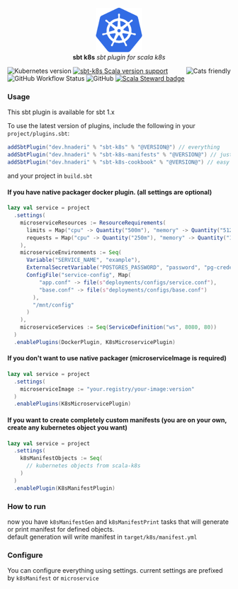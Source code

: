 <p align="center">
  <img src="https://raw.githubusercontent.com/kubernetes/kubernetes/master/logo/logo.png" height="100px" alt="kubernetes icon" />
  <br/>
  <strong>sbt k8s</strong>
  <i>sbt plugin for scala k8s</i>
</p>

<a href="https://typelevel.org/cats/"><img src="https://typelevel.org/cats/img/cats-badge.svg" height="40px" align="right" alt="Cats friendly" /></a>

![Kubernetes version](https://img.shields.io/badge/Kubernetes-v1.26.1-blue?style=flat-square&logo=kubernetes&logoColor=white)
[![sbt-k8s Scala version support](https://index.scala-lang.org/hnaderi/sbt-k8s/sbt-k8s/latest-by-scala-version.svg?style=flat-square)](https://index.scala-lang.org/hnaderi/sbt-k8s/sbt-k8s) 
<img alt="GitHub Workflow Status" src="https://img.shields.io/github/workflow/status/hnaderi/sbt-k8s/Continuous%20Integration?style=flat-square">
<img alt="GitHub" src="https://img.shields.io/github/license/hnaderi/sbt-k8s?style=flat-square">
[![Scala Steward badge](https://img.shields.io/badge/Scala_Steward-helping-blue.svg?style=flat-square&logo=data:image/png;base64,iVBORw0KGgoAAAANSUhEUgAAAA4AAAAQCAMAAAARSr4IAAAAVFBMVEUAAACHjojlOy5NWlrKzcYRKjGFjIbp293YycuLa3pYY2LSqql4f3pCUFTgSjNodYRmcXUsPD/NTTbjRS+2jomhgnzNc223cGvZS0HaSD0XLjbaSjElhIr+AAAAAXRSTlMAQObYZgAAAHlJREFUCNdNyosOwyAIhWHAQS1Vt7a77/3fcxxdmv0xwmckutAR1nkm4ggbyEcg/wWmlGLDAA3oL50xi6fk5ffZ3E2E3QfZDCcCN2YtbEWZt+Drc6u6rlqv7Uk0LdKqqr5rk2UCRXOk0vmQKGfc94nOJyQjouF9H/wCc9gECEYfONoAAAAASUVORK5CYII=)](https://scala-steward.org)

### Usage

This sbt plugin is available for sbt 1.x

To use the latest version of plugins, include the following in your `project/plugins.sbt`:

```scala
addSbtPlugin("dev.hnaderi" % "sbt-k8s" % "@VERSION@") // everything
addSbtPlugin("dev.hnaderi" % "sbt-k8s-manifests" % "@VERSION@") // just manifest generation and objects
addSbtPlugin("dev.hnaderi" % "sbt-k8s-cookbook" % "@VERSION@") // easy to use recipes (RECOMMENDED)
```

and your project in `build.sbt`

#### If you have native packager docker plugin. (all settings are optional)
```scala
lazy val service = project
  .settings(
    microserviceResources := ResourceRequirements(
      limits = Map("cpu" -> Quantity("500m"), "memory" -> Quantity("512Mi")),
      requests = Map("cpu" -> Quantity("250m"), "memory" -> Quantity("128Mi"))
    ),
    microserviceEnvironments := Seq(
      Variable("SERVICE_NAME", "example"),
      ExternalSecretVariable("POSTGRES_PASSWORD", "password", "pg-credentials"),
      ConfigFile("service-config", Map(
          "app.conf" -> file(s"deployments/configs/service.conf"),
          "base.conf" -> file(s"deployments/configs/base.conf")
        ),
        "/mnt/config"
      )
    ),
    microserviceServices := Seq(ServiceDefinition("ws", 8080, 80))
  )
  .enablePlugins(DockerPlugin, K8sMicroservicePlugin)
```

#### If you don't want to use native packager (microserviceImage is required)
```scala
lazy val service = project
  .settings(
    microserviceImage := "your.registry/your-image:version"
  )
  .enablePlugins(K8sMicroservicePlugin)
```

#### If you want to create completely custom manifests (you are on your own, create any kubernetes object you want)

```scala
lazy val service = project
  .settings(
    k8sManifestObjects := Seq(
      // kubernetes objects from scala-k8s
    )
  )
  .enablePlugin(K8sManifestPlugin)
```

### How to run
now you have `k8sManifestGen` and `k8sManifestPrint` tasks that will generate or print manifest for defined objects.  
default generation will write manifest in `target/k8s/manifest.yml`

### Configure
You can configure everything using settings. current settings are prefixed by `k8sManifest` or `microservice`
